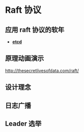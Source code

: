 # Raft 协议

## 应用 raft 协议的软年

* [**etcd**]( https://github.com/etcd-io/etcd/tree/master/raft)

## 原理动画演示

http://thesecretlivesofdata.com/raft/

## 设计理念

## 日志广播

## Leader 选举


[^1]: [由浅入深理解Raft协议](https://my.oschina.net/weiweiblog/blog/1928574)
[^2]: 《In Search of an Understandable Consensus Algorithm》
[^3]: [Raft协议和Zab协议及其对比](https://niceaz.com/2018/11/03/raft-and-zab/)
[^4]: [Raft共识算法](http://www.calvinneo.com/2019/03/12/raft-algorithm/)